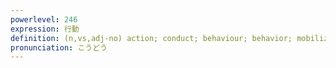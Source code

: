 ```yaml
---
powerlevel: 246
expression: 行動
definition: (n,vs,adj-no) action; conduct; behaviour; behavior; mobilization; mobilisation; (P)
pronunciation: こうどう
---
```

